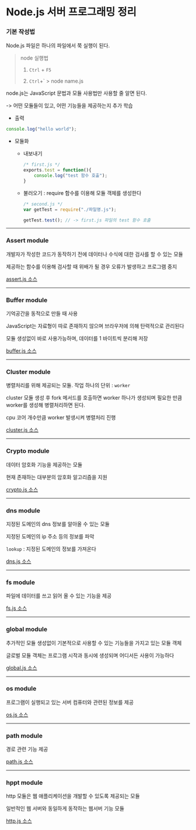 # Node.js 서버 프로그래밍 정리



### 기본 작성법

Node.js 파일은 하나의 파일에서 쭉 실행이 된다.

> node 실행법 
>
> 	1. `Ctrl` + `F5`
>
>  	2. `Ctrl`+` > node name.js

node.js는 JavaScript 문법과 모듈 사용법만 사용할 줄 알면 된다.

-> 어떤 모듈들이 있고, 어떤 기능들을 제공하는지 추가 학습



- 출력

```javascript
console.log("hello world");
```

- 모듈화

  - 내보내기

    ```javascript
    /* first.js */
    exports.test = function(){
    	console.log("test 함수 호출");
    }
    ```

  - 불러오기 : require 함수를 이용해 모듈 객체를 생성한다 

    ```javascript
    /* second.js */
    var getTest = require("./파일명.js");
    
    getTest.test(); // -> first.js 파일의 test 함수 호출
    ```



---



### Assert module

개발자가 작성한 코드가 동작하기 전에 데이터나 수식에 대한 검사를 할 수 있는 모듈

제공하는 함수를 이용해 검사할 때 위배가 될 경우 오류가 발생하고 프로그램 중지

[assert.js 소스](https://github.com/KOO-YS/TIL/tree/master/nodeJS/basic/assert.js)



---



### Buffer module

기억공간을 동적으로 만들 때 사용

JavaScript는 자료형이 따로 존재하지 않으며 브라우저에 의해 탄력적으로 관리된다

모듈 생성없이 바로 사용가능하며, 데이터를 1 바이트씩 분리해 저장

[buffer.js 소스](https://github.com/KOO-YS/TIL/tree/master/nodeJS/basic/buffer.js)



---



### Cluster module

병렬처리를 위해 제공되는 모듈. 작업 하나의 단위 :  `worker`

cluster 모듈 생성 후 fork 메서드를 호출하면 worker 하나가 생성되며 필요한 만큼 worker를 생성해 병렬처리하면 된다.

cpu 코어 개수만큼 worker 발생시켜 병렬처리 진행

[cluster.js 소스](https://github.com/KOO-YS/TIL/tree/master/nodeJS/basic/cluster.js)



---



### Crypto module

데이터 암호화 기능을 제공하는 모듈

현재 존재하는 대부분의 암호화 알고리즘을 지원

[crypto.js 소스](https://github.com/KOO-YS/TIL/tree/master/nodeJS/basic/crypto.js)



---



### dns module 

지정된 도메인의 dns 정보를 알아올 수 있는 모듈

지정된 도메인의 ip 주소 등의 정보를 파악

`lookup` : 지정된 도메인의 정보를 가져온다

[dns.js 소스](https://github.com/KOO-YS/TIL/tree/master/nodeJS/basic/dns.js)



---



### fs module

파일에 데이터를 쓰고 읽어 올 수 있는 기능을 제공

[fs.js 소스](https://github.com/KOO-YS/TIL/tree/master/nodeJS/basic/fs.js)



---



### global module

추가적인 모듈 생성없이 기본적으로 사용할 수 있는 기능들을 가지고 있는 모듈 객체

글로벌 모듈 객체는 프로그램 시작과 동시에 생성되며 어디서든 사용이 가능하다

  [global.js 소스](https://github.com/KOO-YS/TIL/tree/master/nodeJS/basic/global.js)



---



### os module

프로그램이 실행되고 있는 서버 컴퓨터와 관련된 정보를 제공

[os.js 소스](https://github.com/KOO-YS/TIL/tree/master/nodeJS/basic/os.js)



---



### path module

경로 관련 기능 제공

[path.js 소스](https://github.com/KOO-YS/TIL/tree/master/nodeJS/basic/path.js)



---



### hppt module

http 모듈은 웹 애플리케이션을 개발할 수 있도록 제공되는 모듈

일반적인 웹 서버와 동일하게 동작하는 웹서버 기능 모듈

[http.js 소스](https://github.com/KOO-YS/TIL/tree/master/nodeJS/basic/http.js)

